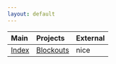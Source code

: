 ```yaml
---
layout: default
---
```


| Main         | Projects          | External |
|:-------------|:------------------|:---------|
| [Index](./index.md)           | [Blockouts](./blockouts.md) | nice     |